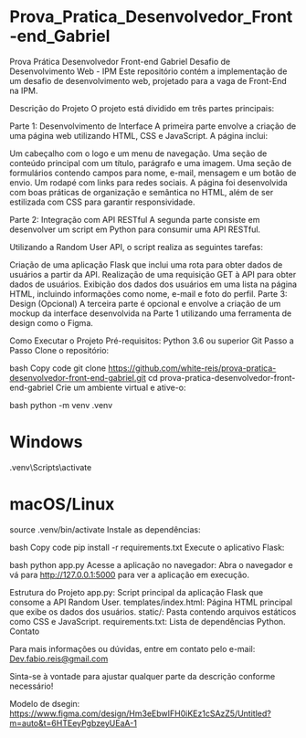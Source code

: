 # Prova_Pratica_Desenvolvedor_Front-end_Gabriel
Prova Prática Desenvolvedor Front-end Gabriel
Desafio de Desenvolvimento Web - IPM
Este repositório contém a implementação de um desafio de desenvolvimento web, projetado para a vaga de Front-End na IPM.

Descrição do Projeto
O projeto está dividido em três partes principais:

Parte 1: Desenvolvimento de Interface
A primeira parte envolve a criação de uma página web utilizando HTML, CSS e JavaScript. A página inclui:

Um cabeçalho com o logo e um menu de navegação.
Uma seção de conteúdo principal com um título, parágrafo e uma imagem.
Uma seção de formulários contendo campos para nome, e-mail, mensagem e um botão de envio.
Um rodapé com links para redes sociais.
A página foi desenvolvida com boas práticas de organização e semântica no HTML, além de ser estilizada com CSS para garantir responsividade.

Parte 2: Integração com API RESTful
A segunda parte consiste em desenvolver um script em Python para consumir uma API RESTful.

Utilizando a Random User API, o script realiza as seguintes tarefas:

Criação de uma aplicação Flask que inclui uma rota para obter dados de usuários a partir da API.
Realização de uma requisição GET à API para obter dados de usuários.
Exibição dos dados dos usuários em uma lista na página HTML, incluindo informações como nome, e-mail e foto do perfil.
Parte 3: Design (Opcional)
A terceira parte é opcional e envolve a criação de um mockup da interface desenvolvida na Parte 1 utilizando uma ferramenta de design como o Figma.

Como Executar o Projeto
Pré-requisitos:
Python 3.6 ou superior
Git
Passo a Passo
Clone o repositório:

bash
Copy code
git clone https://github.com/white-reis/prova-pratica-desenvolvedor-front-end-gabriel.git
cd prova-pratica-desenvolvedor-front-end-gabriel
Crie um ambiente virtual e ative-o:

bash
python -m venv .venv
# Windows
.venv\Scripts\activate
# macOS/Linux
source .venv/bin/activate
Instale as dependências:

bash
Copy code
pip install -r requirements.txt
Execute o aplicativo Flask:

bash
python app.py
Acesse a aplicação no navegador:
Abra o navegador e vá para http://127.0.0.1:5000 para ver a aplicação em execução.

Estrutura do Projeto
app.py: Script principal da aplicação Flask que consome a API Random User.
templates/index.html: Página HTML principal que exibe os dados dos usuários.
static/: Pasta contendo arquivos estáticos como CSS e JavaScript.
requirements.txt: Lista de dependências Python.
Contato

Para mais informações ou dúvidas, entre em contato pelo e-mail: Dev.fabio.reis@gmail.com

Sinta-se à vontade para ajustar qualquer parte da descrição conforme necessário!

Modelo de dsegin: 
https://www.figma.com/design/Hm3eEbwIFH0iKEz1cSAzZ5/Untitled?m=auto&t=6HTEeyPgbzeyUEaA-1
